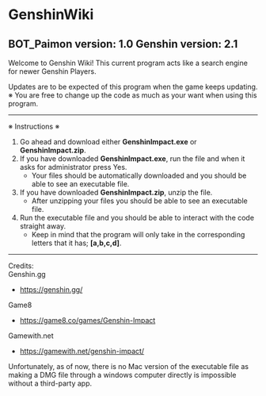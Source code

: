 # GenshinWiki
BOT_Paimon version: 1.0 Genshin version: 2.1
------------------------------------------------------------------------------------
Welcome to Genshin Wiki!
This current program acts like a search engine for newer Genshin Players.

Updates are to be expected of this program when the game keeps updating.<br/>
※ You are free to change up the code as much as your want when using this program.

------------------------------------------------------------------------------------
※ Instructions ※
1. Go ahead and download either **GenshinImpact.exe** or **GenshinImpact.zip**.
2. If you have downloaded **GenshinImpact.exe**, run the file and when it asks for administrator press Yes.
   - Your files should be automatically downloaded and you should be able to see an executable file.
3. If you have downloaded **GenshinImpact.zip**, unzip the file.
   - After unzipping your files you should be able to see an executable file.
4. Run the executable file and you should be able to interact with the code straight away.
   - Keep in mind that the program will only take in the corresponding letters that it has; **[a,b,c,d]**.
   
------------------------------------------------------------------------------------

Credits:  
Genshin.gg  
 - https://genshin.gg/

Game8  
 - https://game8.co/games/Genshin-Impact

Gamewith.net  
 - https://gamewith.net/genshin-impact/

Unfortunately, as of now, there is no Mac version of the executable file as making a DMG file through a windows computer directly is impossible without a third-party app.

